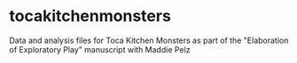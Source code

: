 # tocakitchenmonsters
Data and analysis files for Toca Kitchen Monsters as part of the "Elaboration of Exploratory Play" manuscript with Maddie Pelz
